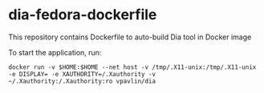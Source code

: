 # dia-fedora-dockerfile
This repository contains Dockerfile to auto-build Dia tool in Docker image

To start the application, run:

```
docker run -v $HOME:$HOME --net host -v /tmp/.X11-unix:/tmp/.X11-unix -e DISPLAY= -e XAUTHORITY=/.Xauthority -v ~/.Xauthority:/.Xauthority:ro vpavlin/dia
```
